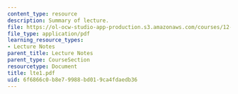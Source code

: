 ```yaml
---
content_type: resource
description: Summary of lecture.
file: https://ol-ocw-studio-app-production.s3.amazonaws.com/courses/12-802-wave-motions-in-the-ocean-and-atmosphere-spring-2004/6f6866c0b8e79988bd019ca4fdaedb36_lte1.pdf
file_type: application/pdf
learning_resource_types:
- Lecture Notes
parent_title: Lecture Notes
parent_type: CourseSection
resourcetype: Document
title: lte1.pdf
uid: 6f6866c0-b8e7-9988-bd01-9ca4fdaedb36
---
```

